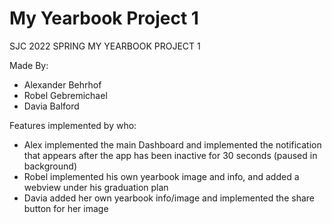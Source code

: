 # My Yearbook Project 1

SJC 2022 SPRING MY YEARBOOK PROJECT 1

Made By:

* Alexander Behrhof
* Robel Gebremichael
* Davia Balford

Features implemented by who:

* Alex implemented the main Dashboard and implemented the notification that appears after the app has been inactive for
  30 seconds (paused in background)
* Robel implemented his own yearbook image and info, and added a webview under his graduation plan
* Davia added her own yearbook info/image and implemented the share button for her image
